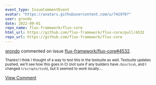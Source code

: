 ```yaml
---
event_type: IssueCommentEvent
avatar: "https://avatars.githubusercontent.com/u/741970?"
user: grondo
date: 2022-09-01
repo_name: flux-framework/flux-core
html_url: https://github.com/flux-framework/flux-core/pull/4532
repo_url: https://github.com/flux-framework/flux-core
---
```


<a href='https://github.com/grondo' target='_blank'>grondo</a> commented on issue <a href='https://github.com/flux-framework/flux-core/pull/4532' target='_blank'>flux-framework/flux-core#4532</a>.

<small>Thanks! I think I thought of a way to test this in the testsuite as well. Testsuite updates pushed, we'll see how this goes in CI (not sure if any builders have `/bin/tcsh`, and I changed `t/scripts/tssh`), but it seemed to work locally....</small>

<a href='https://github.com/flux-framework/flux-core/pull/4532' target='_blank'>View Comment</a>